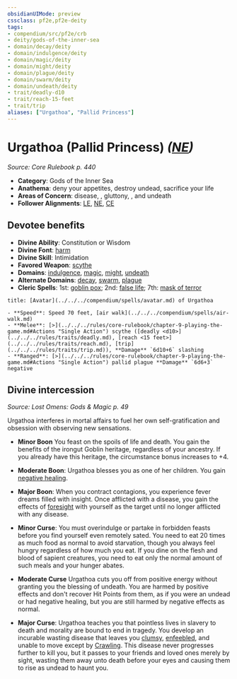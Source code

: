 ```yaml
---
obsidianUIMode: preview
cssclass: pf2e,pf2e-deity
tags:
- compendium/src/pf2e/crb
- deity/gods-of-the-inner-sea
- domain/decay/deity
- domain/indulgence/deity
- domain/magic/deity
- domain/might/deity
- domain/plague/deity
- domain/swarm/deity
- domain/undeath/deity
- trait/deadly-d10
- trait/reach-15-feet
- trait/trip
aliases: ["Urgathoa", "Pallid Princess"]
---
```

# Urgathoa (Pallid Princess) *([NE](../../../rules/traits/neutral-evil-b1.md))*  
*Source: Core Rulebook p. 440*  

- **Category**: Gods of the Inner Sea
- **Anathema**: deny your appetites, destroy undead, sacrifice your life
- **Areas of Concern**: disease, , gluttony, , and undeath
- **Follower Alignments**: [LE](../../../rules/traits/lawful-evil-b1.md), [NE](../../../rules/traits/neutral-evil-b1.md), [CE](../../../rules/traits/chaotic-evil-b1.md)

## Devotee benefits

- **Divine Ability**: Constitution or Wisdom
- **Divine Font**: [harm](../../spells/harm.md)
- **Divine Skill**: Intimidation
- **Favored Weapon**: [scythe](../../equipment/items/scythe.md)
- **Domains**: [indulgence](../domains.md#Indulgence), [magic](../domains.md#Magic), [might](../domains.md#Might), [undeath](../domains.md#Undeath)
- **Alternate Domains**: [decay](../domains.md#Decay), [swarm](../domains.md#Swarm), [plague](../domains.md#Plague)
- **Cleric Spells**: 1st: [goblin pox](../../spells/goblin-pox.md); 2nd: [false life](../../spells/false-life.md); 7th: [mask of terror](../../spells/mask-of-terror.md)

```ad-embed-avatar
title: [Avatar](../../../compendium/spells/avatar.md) of Urgathoa

- **Speed**: Speed 70 feet, [air walk](../../../compendium/spells/air-walk.md)
- **Melee**: [>](../../../rules/core-rulebook/chapter-9-playing-the-game.md#Actions "Single Action") scythe ([deadly <d10>](../../../rules/traits/deadly.md), [reach <15 feet>](../../../rules/traits/reach.md), [trip](../../../rules/traits/trip.md)), **Damage** `6d10+6` slashing
- **Ranged**: [>](../../../rules/core-rulebook/chapter-9-playing-the-game.md#Actions "Single Action") pallid plague **Damage** `6d6+3` negative
```

## Divine intercession
*Source: Lost Omens: Gods & Magic p. 49*

Urgathoa interferes in mortal affairs to fuel her own self-gratification and obsession with observing new sensations.

- **Minor Boon** You feast on the spoils of life and death. You gain the benefits of the irongut Goblin heritage, regardless of your ancestry. If you already have this heritage, the circumstance bonus increases to +4.
- **Moderate Boon**: Urgathoa blesses you as one of her children. You gain [negative healing](../../../rules/abilities/negative-healing-b2.md).
- **Major Boon**: When you contract contagions, you experience fever dreams filled with insight. Once afflicted with a disease, you gain the effects of [foresight](../../spells/foresight.md) with yourself as the target until no longer afflicted with any disease.

- **Minor Curse**: You must overindulge or partake in forbidden feasts before you find yourself even remotely sated. You need to eat 20 times as much food as normal to avoid starvation, though you always feel hungry regardless of how much you eat. If you dine on the flesh and blood of sapient creatures, you need to eat only the normal amount of such meals and your hunger abates.
- **Moderate Curse** Urgathoa cuts you off from positive energy without granting you the blessing of undeath. You are harmed by positive effects and don't recover Hit Points from them, as if you were an undead or had negative healing, but you are still harmed by negative effects as normal.
- **Major Curse**: Urgathoa teaches you that pointless lives in slavery to death and morality are bound to end in tragedy. You develop an incurable wasting disease that leaves you [clumsy](../../../rules/conditions.md#Clumsy), [enfeebled](../../../rules/conditions.md#Enfeebled), and unable to move except by [Crawling](../../../rules/actions/crawl.md). This disease never progresses further to kill you, but it passes to your friends and loved ones merely by sight, wasting them away unto death before your eyes and causing them to rise as undead to haunt you.
